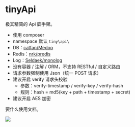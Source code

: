 # tinyApi

极其精简的 Api 脚手架。

- 使用 composer
- namespace 默认 `tiny\api\`
- DB：[catfan/Medoo](https://github.com/catfan/Medoo)
- Redis：[nrk/predis](https://github.com/nrk/predis)
- Log：[Seldaek/monolog](https://github.com/Seldaek/monolog)
- 没有容器 / 注解 / ORM，不支持 RESTful / 自定义路由
- 请求参数强制使用 Json（统一 POST 请求）
- 建议开启 verify 请求头校验
    - 参数：verify-timestamp / verify-key / verify-hash
    - 规则：hash = md5(key + path + timestamp + secret)
- 建议开启 AES 加密

要什么使用文档。

![](https://raw.githubusercontent.com/LemonLone/tinyApi/master/screenshot.png)